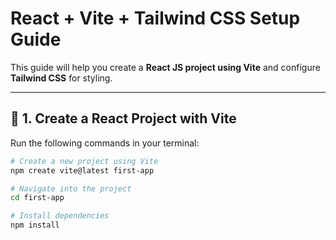 # React + Vite + Tailwind CSS Setup Guide

This guide will help you create a **React JS project using Vite** and configure **Tailwind CSS** for styling.

---

## 🚀 1. Create a React Project with Vite

Run the following commands in your terminal:

```bash
# Create a new project using Vite
npm create vite@latest first-app

# Navigate into the project
cd first-app

# Install dependencies
npm install
